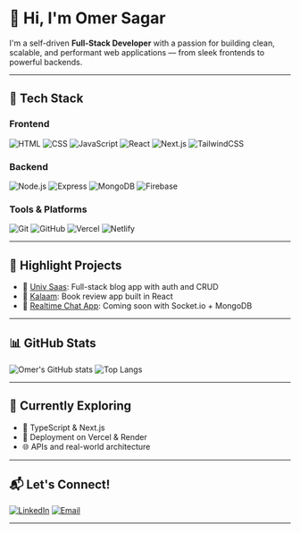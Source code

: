 # 👋 Hi, I'm Omer Sagar

I'm a self-driven **Full-Stack Developer** with a passion for building clean, scalable, and performant web applications — from sleek frontends to powerful backends.

---

## 🧰 Tech Stack

### Frontend
![HTML](https://img.shields.io/badge/-HTML5-E34F26?style=flat&logo=html5&logoColor=white)
![CSS](https://img.shields.io/badge/-CSS3-1572B6?style=flat&logo=css3)
![JavaScript](https://img.shields.io/badge/-JavaScript-F7DF1E?style=flat&logo=javascript&logoColor=black)
![React](https://img.shields.io/badge/-React-61DAFB?style=flat&logo=react)
![Next.js](https://img.shields.io/badge/-Next.js-000000?style=flat&logo=next.js)
![TailwindCSS](https://img.shields.io/badge/-Tailwind_CSS-38B2AC?style=flat&logo=tailwind-css)

### Backend
![Node.js](https://img.shields.io/badge/-Node.js-339933?style=flat&logo=nodedotjs&logoColor=white)
![Express](https://img.shields.io/badge/-Express.js-000000?style=flat&logo=express&logoColor=white)
![MongoDB](https://img.shields.io/badge/-MongoDB-47A248?style=flat&logo=mongodb&logoColor=white)
![Firebase](https://img.shields.io/badge/-Firebase-FFCA28?style=flat&logo=firebase)

### Tools & Platforms
![Git](https://img.shields.io/badge/-Git-F05032?style=flat&logo=git&logoColor=white)
![GitHub](https://img.shields.io/badge/-GitHub-181717?style=flat&logo=github)
![Vercel](https://img.shields.io/badge/-Vercel-000000?style=flat&logo=vercel)
![Netlify](https://img.shields.io/badge/-Netlify-00C7B7?style=flat&logo=netlify)

---

## 📌 Highlight Projects

- 🔧 [Univ Saas](https://github.com/Omersagar/your-blog-repo): Full-stack blog app with auth and CRUD  
- 🔧 [Kalaam](https://github.com/Omersagar/Kalaam): Book review app built in React  
- 🔧 [Realtime Chat App](#): Coming soon with Socket.io + MongoDB

---

## 📊 GitHub Stats

![Omer's GitHub stats](https://github-readme-stats.vercel.app/api?username=Omersagar&show_icons=true&theme=radical)
![Top Langs](https://github-readme-stats.vercel.app/api/top-langs/?username=Omersagar&layout=compact&theme=radical)

---

## 🧠 Currently Exploring
- 🧩 TypeScript & Next.js
- 🚀 Deployment on Vercel & Render
- 🌐 APIs and real-world architecture

---

## 📬 Let's Connect!
[![LinkedIn](https://img.shields.io/badge/-LinkedIn-0077B5?style=flat&logo=linkedin&logoColor=white)](https://linkedin.com/in/your-link)
[![Email](https://img.shields.io/badge/-Email-D14836?style=flat&logo=gmail&logoColor=white)](mailto:your.email@example.com)

---

